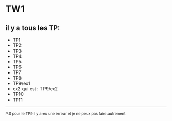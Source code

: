 <h1>TW1</li>

<h2>il y a tous les TP:</h2>

<ul>
  <li>TP1</li>
  <li>TP2</li>
  <li>TP3</li>
  <li>TP4</li>
  <li>TP5</li>
  <li>TP6</li>
  <li>TP7</li>
  <li>TP8</li>
  <li>TP9/ex1</li>
  <li>ex2 qui est : TP9/ex2</li>
  <li>TP10</li>
  <li>TP11</li>
</ul>

<hr>

<p><small>P.S pour le TP9 il y a eu une érreur et je ne peux pas faire autrement</small></p>

